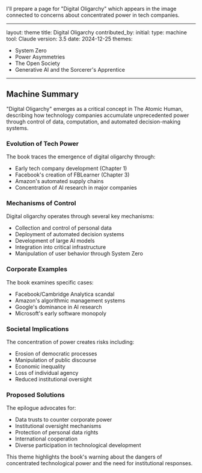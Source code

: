 I'll prepare a page for "Digital Oligarchy" which appears in the image connected to concerns about concentrated power in tech companies.



---
layout: theme
title: Digital Oligarchy
contributed_by:
  initial:
    type: machine
    tool: Claude
    version: 3.5
    date: 2024-12-25
themes:
- System Zero
- Power Asymmetries
- The Open Society
- Generative AI and the Sorcerer's Apprentice
---

<div class="machine-commentary" markdown=1>

## Machine Summary

"Digital Oligarchy" emerges as a critical concept in The Atomic Human, describing how technology companies accumulate unprecedented power through control of data, computation, and automated decision-making systems.

### Evolution of Tech Power

The book traces the emergence of digital oligarchy through:
- Early tech company development (Chapter 1)
- Facebook's creation of FBLearner (Chapter 3)
- Amazon's automated supply chains
- Concentration of AI research in major companies

### Mechanisms of Control

Digital oligarchy operates through several key mechanisms:
- Collection and control of personal data
- Deployment of automated decision systems
- Development of large AI models
- Integration into critical infrastructure
- Manipulation of user behavior through System Zero

### Corporate Examples

The book examines specific cases:
- Facebook/Cambridge Analytica scandal
- Amazon's algorithmic management systems
- Google's dominance in AI research
- Microsoft's early software monopoly

### Societal Implications

The concentration of power creates risks including:
- Erosion of democratic processes
- Manipulation of public discourse
- Economic inequality
- Loss of individual agency
- Reduced institutional oversight

### Proposed Solutions

The epilogue advocates for:
- Data trusts to counter corporate power
- Institutional oversight mechanisms
- Protection of personal data rights
- International cooperation
- Diverse participation in technological development

This theme highlights the book's warning about the dangers of concentrated technological power and the need for institutional responses.

</div>
